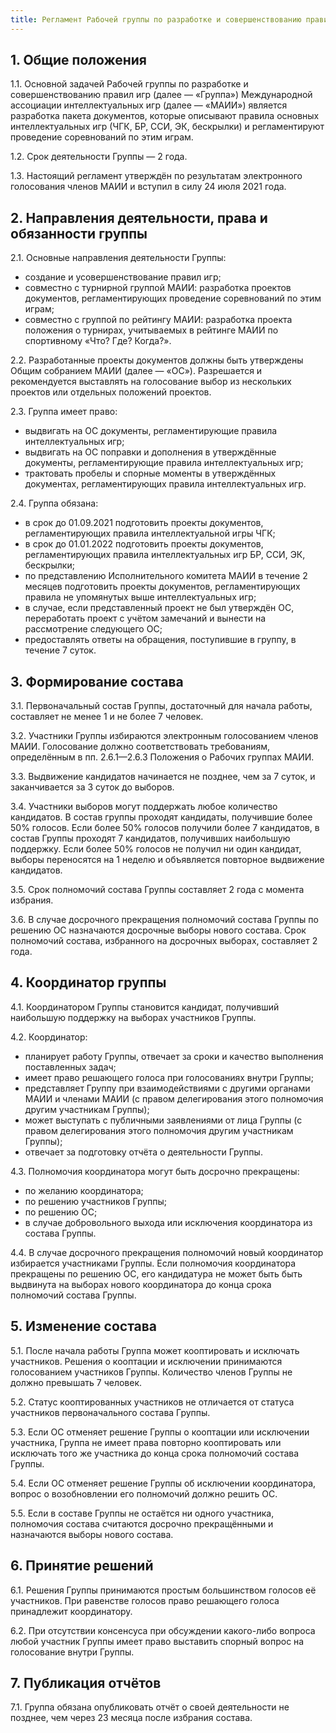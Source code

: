 ```yaml
---
title: Регламент Рабочей группы по разработке и совершенствованию правил игр
---
```


## 1. Общие положения

1.1. Основной задачей Рабочей группы по разработке и совершенствованию правил игр (далее — «Группа») Международной ассоциации интеллектуальных игр (далее — «МАИИ») является разработка пакета документов, которые описывают правила основных интеллектуальных игр (ЧГК, БР, ССИ, ЭК, бескрылки) и регламентируют проведение соревнований по этим играм.

1.2. Срок деятельности Группы — 2 года.

1.3. Настоящий регламент утверждён по результатам электронного голосования членов МАИИ и вступил в силу 24 июля 2021 года.

## 2. Направления деятельности, права и обязанности группы

2.1. Основные направления деятельности Группы:
- создание и усовершенствование правил игр;
- совместно с турнирной группой МАИИ: разработка проектов документов, регламентирующих проведение соревнований по этим играм;
- совместно с группой по рейтингу МАИИ: разработка проекта положения о турнирах, учитываемых в рейтинге МАИИ по спортивному «Что? Где? Когда?».

2.2. Разработанные проекты документов должны быть утверждены Общим собранием МАИИ (далее — «ОС»). Разрешается и рекомендуется выставлять на голосование выбор из нескольких проектов или отдельных положений проектов.

2.3. Группа имеет право:
- выдвигать на ОС документы, регламентирующие правила интеллектуальных игр;
- выдвигать на ОС поправки и дополнения в утверждённые документы, регламентирующие правила интеллектуальных игр;
- трактовать пробелы и спорные моменты в утверждённых документах, регламентирующих правила интеллектуальных игр.

2.4. Группа обязана:
- в срок до 01.09.2021 подготовить проекты документов, регламентирующих правила интеллектуальной игры ЧГК;
- в срок до 01.01.2022 подготовить проекты документов, регламентирующих правила интеллектуальных игр БР, ССИ, ЭК, бескрылки;
- по представлению Исполнительного комитета МАИИ в течение 2 месяцев подготовить проекты документов, регламентирующих правила не упомянутых выше интеллектуальных игр;
- в случае, если представленный проект не был утверждён ОС, переработать проект с учётом замечаний и вынести на рассмотрение следующего ОС;
- предоставлять ответы на обращения, поступившие в группу, в течение 7 суток.

## 3. Формирование состава

3.1. Первоначальный состав Группы, достаточный для начала работы, составляет не менее 1 и не более 7 человек.

3.2. Участники Группы избираются электронным голосованием членов МАИИ. Голосование должно соответствовать требованиям, определённым в пп. 2.6.1—2.6.3 Положения о Рабочих группах МАИИ.

3.3. Выдвижение кандидатов начинается не позднее, чем за 7 суток, и заканчивается за 3 суток до выборов.

3.4. Участники выборов могут поддержать любое количество кандидатов. В состав группы проходят кандидаты, получившие более 50% голосов. Если более 50% голосов получили более 7 кандидатов, в состав Группы проходят 7 кандидатов, получивших наибольшую поддержку. Если более 50% голосов не получил ни один кандидат, выборы переносятся на 1 неделю и объявляется повторное выдвижение кандидатов.

3.5. Срок полномочий состава Группы составляет 2 года с момента избрания.

3.6. В случае досрочного прекращения полномочий состава Группы по решению ОС назначаются досрочные выборы нового состава. Срок полномочий состава, избранного на досрочных выборах, составляет 2 года.

## 4. Координатор группы

4.1. Координатором Группы становится кандидат, получивший наибольшую поддержку на выборах участников Группы.

4.2. Координатор:
- планирует работу Группы, отвечает за сроки и качество выполнения поставленных задач;
- имеет право решающего голоса при голосованиях внутри Группы;
- представляет Группу при взаимодействиями с другими органами МАИИ и членами МАИИ (с правом делегирования этого полномочия другим участникам Группы);
- может выступать с публичными заявлениями от лица Группы (с правом делегирования этого полномочия другим участникам Группы);
- отвечает за подготовку отчёта о деятельности Группы.

4.3. Полномочия координатора могут быть досрочно прекращены:
- по желанию координатора;
- по решению участников Группы;
- по решению ОС;
- в случае добровольного выхода или исключения координатора из состава Группы.

4.4. В случае досрочного прекращения полномочий новый координатор избирается участниками Группы. Если полномочия координатора прекращены по решению ОС, его кандидатура не может быть быть выдвинута на выборах нового координатора до конца срока полномочий состава Группы.

## 5. Изменение состава

5.1. После начала работы Группа может кооптировать и исключать участников. Решения о кооптации и исключении принимаются голосованием участников Группы. Количество членов Группы не должно превышать 7 человек.

5.2. Статус кооптированных участников не отличается от статуса участников первоначального состава Группы.

5.3. Если ОС отменяет решение Группы о кооптации или исключении участника, Группа не имеет права повторно кооптировать или исключать того же участника до конца срока полномочий состава Группы.

5.4. Если ОС отменяет решение Группы об исключении координатора, вопрос о возобновлении его полномочий должно решить ОС.

5.5. Если в составе Группы не остаётся ни одного участника, полномочия состава считаются досрочно прекращёнными и назначаются выборы нового состава.

## 6. Принятие решений

6.1. Решения Группы принимаются простым большинством голосов её участников. При равенстве голосов право решающего голоса принадлежит координатору.

6.2. При отсутствии консенсуса при обсуждении какого-либо вопроса любой участник Группы имеет право выставить спорный вопрос на голосование внутри Группы.

## 7. Публикация отчётов

7.1. Группа обязана опубликовать отчёт о своей деятельности не позднее, чем через 23 месяца после избрания состава.